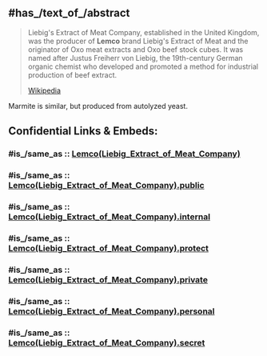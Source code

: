 
## #has_/text_of_/abstract 

> Liebig's Extract of Meat Company, established in the United Kingdom, 
> was the producer of **Lemco** brand Liebig's Extract of Meat 
> and the originator of Oxo meat extracts and Oxo beef stock cubes. 
> It was named after Justus Freiherr von Liebig, the  19th-century German organic chemist 
> who developed and promoted a method for industrial production of beef extract.
>
> [Wikipedia](https://en.wikipedia.org/wiki/Liebig's%20Extract%20of%20Meat%20Company) 


Marmite is similar, but produced from autolyzed yeast. 


## Confidential Links & Embeds: 

### #is_/same_as :: [Lemco(Liebig_Extract_of_Meat_Company)](/_Standards/chemic/Chemist/Lemco(Liebig_Extract_of_Meat_Company).md) 

### #is_/same_as :: [Lemco(Liebig_Extract_of_Meat_Company).public](/_public/chemic/Chemist/Lemco(Liebig_Extract_of_Meat_Company).public.md) 

### #is_/same_as :: [Lemco(Liebig_Extract_of_Meat_Company).internal](/_internal/chemic/Chemist/Lemco(Liebig_Extract_of_Meat_Company).internal.md) 

### #is_/same_as :: [Lemco(Liebig_Extract_of_Meat_Company).protect](/_protect/chemic/Chemist/Lemco(Liebig_Extract_of_Meat_Company).protect.md) 

### #is_/same_as :: [Lemco(Liebig_Extract_of_Meat_Company).private](/_private/chemic/Chemist/Lemco(Liebig_Extract_of_Meat_Company).private.md) 

### #is_/same_as :: [Lemco(Liebig_Extract_of_Meat_Company).personal](/_personal/chemic/Chemist/Lemco(Liebig_Extract_of_Meat_Company).personal.md) 

### #is_/same_as :: [Lemco(Liebig_Extract_of_Meat_Company).secret](/_secret/chemic/Chemist/Lemco(Liebig_Extract_of_Meat_Company).secret.md)

